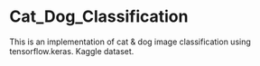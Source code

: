 # Cat_Dog_Classification
This is an implementation of cat & dog image classification using tensorflow.keras.
Kaggle dataset.
